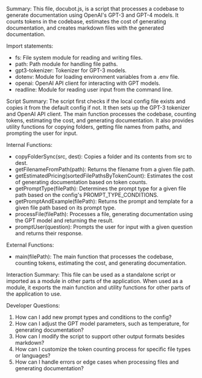 Summary:
This file, docubot.js, is a script that processes a codebase to generate documentation using OpenAI's GPT-3 and GPT-4 models. It counts tokens in the codebase, estimates the cost of generating documentation, and creates markdown files with the generated documentation.

Import statements:
- fs: File system module for reading and writing files.
- path: Path module for handling file paths.
- gpt3-tokenizer: Tokenizer for GPT-3 models.
- dotenv: Module for loading environment variables from a .env file.
- openai: OpenAI API client for interacting with GPT models.
- readline: Module for reading user input from the command line.

Script Summary:
The script first checks if the local config file exists and copies it from the default config if not. It then sets up the GPT-3 tokenizer and OpenAI API client. The main function processes the codebase, counting tokens, estimating the cost, and generating documentation. It also provides utility functions for copying folders, getting file names from paths, and prompting the user for input.

Internal Functions:
- copyFolderSync(src, dest): Copies a folder and its contents from src to dest.
- getFilenameFromPath(path): Returns the filename from a given file path.
- getEstimatedPricing(sortedFilePathsByTokenCount): Estimates the cost of generating documentation based on token counts.
- getPromptType(filePath): Determines the prompt type for a given file path based on the config's PROMPT_TYPE_CONDITIONS.
- getPromptAndExample(filePath): Returns the prompt and template for a given file path based on its prompt type.
- processFile(filePath): Processes a file, generating documentation using the GPT model and returning the result.
- promptUser(question): Prompts the user for input with a given question and returns their response.

External Functions:
- main(filePath): The main function that processes the codebase, counting tokens, estimating the cost, and generating documentation.

Interaction Summary:
This file can be used as a standalone script or imported as a module in other parts of the application. When used as a module, it exports the main function and utility functions for other parts of the application to use.

Developer Questions:
1. How can I add new prompt types and conditions to the config?
2. How can I adjust the GPT model parameters, such as temperature, for generating documentation?
3. How can I modify the script to support other output formats besides markdown?
4. How can I customize the token counting process for specific file types or languages?
5. How can I handle errors or edge cases when processing files and generating documentation?